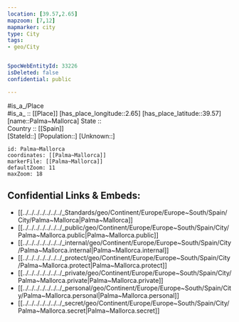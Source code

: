 ```yaml
---
location: [39.57,2.65] 
mapzoom: [7,12] 
mapmarker: city 
type: City
tags:
- geo/City


SpocWebEntityId: 33226
isDeleted: false
confidential: public

---
```

#is_a_/Place  
#is_a_ :: [[Place]] 
[has_place_longitude::2.65] 
[has_place_latitude::39.57] 
[name::Palma~Mallorca] 
State ::  
Country :: [[Spain]]  
[StateId::] 
[Population::] 
[Unknown::] 


```leaflet
id: Palma~Mallorca
coordinates: [[Palma~Mallorca]] 
markerFile: [[Palma~Mallorca]] 
defaultZoom: 11 
maxZoom: 18
```


## Confidential Links & Embeds: 
- [[../../../../../../../_Standards/geo/Continent/Europe/Europe~South/Spain/City/Palma~Mallorca|Palma~Mallorca]] 
- [[../../../../../../../_public/geo/Continent/Europe/Europe~South/Spain/City/Palma~Mallorca.public|Palma~Mallorca.public]] 
- [[../../../../../../../_internal/geo/Continent/Europe/Europe~South/Spain/City/Palma~Mallorca.internal|Palma~Mallorca.internal]] 
- [[../../../../../../../_protect/geo/Continent/Europe/Europe~South/Spain/City/Palma~Mallorca.protect|Palma~Mallorca.protect]] 
- [[../../../../../../../_private/geo/Continent/Europe/Europe~South/Spain/City/Palma~Mallorca.private|Palma~Mallorca.private]] 
- [[../../../../../../../_personal/geo/Continent/Europe/Europe~South/Spain/City/Palma~Mallorca.personal|Palma~Mallorca.personal]] 
- [[../../../../../../../_secret/geo/Continent/Europe/Europe~South/Spain/City/Palma~Mallorca.secret|Palma~Mallorca.secret]] 
